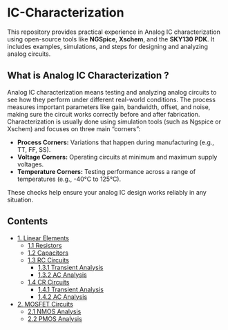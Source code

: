 # IC-Characterization
This repository provides practical experience in Analog IC characterization using open-source tools like **NGSpice**, **Xschem**, and the **SKY130 PDK**. It includes examples, simulations, and steps for designing and analyzing analog circuits.

## What is Analog IC Characterization ?
Analog IC characterization means testing and analyzing analog circuits to see how they perform under different real-world conditions. The process measures important parameters like gain, bandwidth, offset, and noise, making sure the circuit works correctly before and after fabrication. Characterization is usually done using simulation tools (such as Ngspice or Xschem) and focuses on three main “corners”:

- **Process Corners:** Variations that happen during manufacturing (e.g., TT, FF, SS).
- **Voltage Corners:** Operating circuits at minimum and maximum supply voltages.
- **Temperature Corners:** Testing performance across a range of temperatures (e.g., -40°C to 125°C).

These checks help ensure your analog IC design works reliably in any situation.


## Contents

- [1. Linear Elements](#3-linear-elements)
  - [1.1 Resistors](#31-resistors)
  - [1.2 Capacitors](#32-capacitors)
  - [1.3 RC Circuits](#33-rc-circuits)
     - [1.3.1 Transient Analysis](#331-transient-analysis)
     - [1.3.2 AC Analysis](#332-ac-analysis)
  - [1.4 CR Circuits](#34-cr-circuits)
     - [1.4.1 Transient Analysis](#341-transient-analysis)
     - [1.4.2 AC Analysis](#342-ac-analysis)
- [2. MOSFET Circuits](#4-mosfet-circuits)
  - [2.1 NMOS Analysis](#41-nmos-analysis)
  - [2.2 PMOS Analysis](#42-pmos-analysis)
